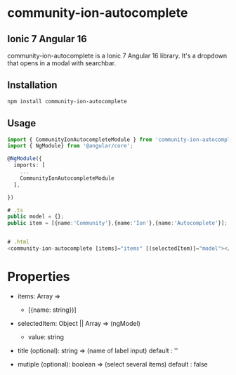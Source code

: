 # community-ion-autocomplete
## Ionic 7 Angular 16

community-ion-autocomplete is a Ionic 7 Angular 16 library. It's a dropdown that opens in a modal with searchbar.

## Installation


```bash
npm install community-ion-autocomplete
```

## Usage

```ts
import { CommunityIonAutocompleteModule } from 'community-ion-autocomplete';
import { NgModule} from '@angular/core';

@NgModule({
  imports: [
    ...
    CommunityIonAutocompleteModule
  ],

})

# .ts
public model = {};
public item = [{name:'Community'},{name:'Ion'},{name:'Autocomplete'}];


# .html
<community-ion-autocomplete [items]="items" [(selectedItem)]="model"></community-ion-autocomplete>

```

# Properties
- items: Array<Object> => 
   - [{name: string})]

- selectedItem: Object || Array<Object> => (ngModel)
   - value: string

- title (optional): string => (name of label input)
    default : ''

- mutiple (optional): boolean => (select several items)
    default : false

